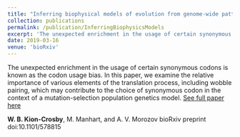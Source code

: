 ```yaml
---
title: "Inferring biophysical models of evolution from genome-wide patterns of codon usage"
collection: publications
permalink: /publication/InferringBiophysicsModels
excerpt: 'The unexpected enrichment in the usage of certain synonymous codons is known as the codon usage bias. In this paper, we examine the relative importance of various elements of the translation process, including wobble pairing, which may contribute to the choice of synonymous codon in the context of a mutation-selection population genetics model. '
date: 2019-03-16
venue: 'bioRxiv'
---
```


The unexpected enrichment in the usage of certain synonymous codons is known as the codon usage bias. In this paper, we examine the relative importance of various elements of the translation process, including wobble pairing, which may contribute to the choice of synonymous codon in the context of a mutation-selection population genetics model. 
[See full paper here](https://www.biorxiv.org/content/10.1101/578815v1)


**W. B. Kion-Crosby**, M. Manhart, and A. V. Morozov
bioRxiv preprint doi:10.1101/578815
